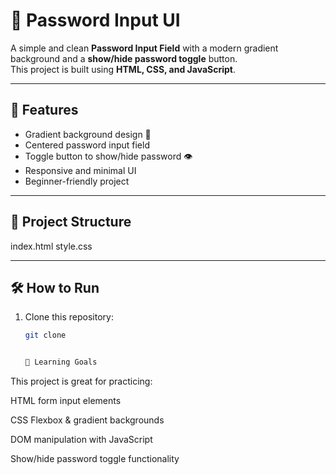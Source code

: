 
# 🔐 Password Input UI

A simple and clean **Password Input Field** with a modern gradient background and a **show/hide password toggle** button.  
This project is built using **HTML, CSS, and JavaScript**.

---

## 🚀 Features
- Gradient background design 🎨
- Centered password input field
- Toggle button to show/hide password 👁️
- Responsive and minimal UI
- Beginner-friendly project

---

## 📂 Project Structure
index.html
style.css

---

## 🛠️ How to Run
1. Clone this repository:
   ```bash
   git clone


   🌱 Learning Goals

This project is great for practicing:

HTML form input elements

CSS Flexbox & gradient backgrounds

DOM manipulation with JavaScript

Show/hide password toggle functionality
